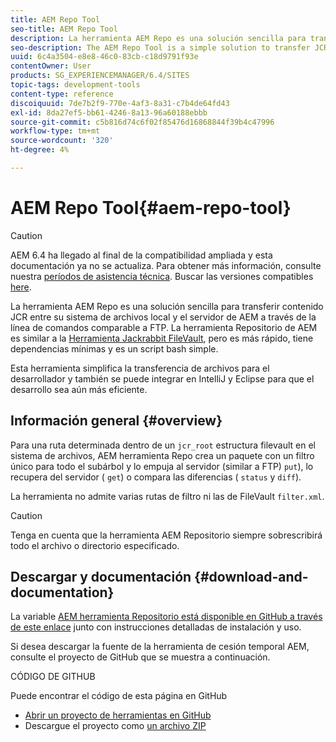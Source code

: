 ```yaml
---
title: AEM Repo Tool
seo-title: AEM Repo Tool
description: La herramienta AEM Repo es una solución sencilla para transferir contenido JCR entre su sistema de archivos local y el servidor de AEM a través de la línea de comandos comparable a FTP. La herramienta AEM Repo es similar a la herramienta Jackrabbit FileVault, pero es más rápida, tiene dependencias mínimas y es un script bash simple.
seo-description: The AEM Repo Tool is a simple solution to transfer JCR content between your local filesystem and the AEM server via the command line comparable to FTP. The AEM Repo Tool is similar to the Jackrabbit FileVault tool, but is faster, has minimal dependencies, and is a simple bash script.
uuid: 6c4a3504-e8e8-46c0-83cb-c18d9791f93e
contentOwner: User
products: SG_EXPERIENCEMANAGER/6.4/SITES
topic-tags: development-tools
content-type: reference
discoiquuid: 7de7b2f9-770e-4af3-8a31-c7b4de64fd43
exl-id: 8da27ef5-bb61-4246-8a13-96a60188ebbb
source-git-commit: c5b816d74c6f02f85476d16868844f39b4c47996
workflow-type: tm+mt
source-wordcount: '320'
ht-degree: 4%

---
```


# AEM Repo Tool{#aem-repo-tool}

>[!CAUTION]
>
>AEM 6.4 ha llegado al final de la compatibilidad ampliada y esta documentación ya no se actualiza. Para obtener más información, consulte nuestra [períodos de asistencia técnica](https://helpx.adobe.com/es/support/programs/eol-matrix.html). Buscar las versiones compatibles [here](https://experienceleague.adobe.com/docs/).

La herramienta AEM Repo es una solución sencilla para transferir contenido JCR entre su sistema de archivos local y el servidor de AEM a través de la línea de comandos comparable a FTP. La herramienta Repositorio de AEM es similar a la [Herramienta Jackrabbit FileVault](/help/sites-developing/ht-vlttool.md), pero es más rápido, tiene dependencias mínimas y es un script bash simple.

Esta herramienta simplifica la transferencia de archivos para el desarrollador y también se puede integrar en IntelliJ y Eclipse para que el desarrollo sea aún más eficiente.

## Información general {#overview}

Para una ruta determinada dentro de un `jcr_root` estructura filevault en el sistema de archivos, AEM herramienta Repo crea un paquete con un filtro único para todo el subárbol y lo empuja al servidor (similar a FTP) `put`), lo recupera del servidor ( `get`) o compara las diferencias ( `status` y `diff`).

La herramienta no admite varias rutas de filtro ni las de FileVault `filter.xml`.

>[!CAUTION]
>
>Tenga en cuenta que la herramienta AEM Repositorio siempre sobrescribirá todo el archivo o directorio especificado.

## Descargar y documentación {#download-and-documentation}

La variable [AEM herramienta Repositorio está disponible en GitHub a través de este enlace](https://github.com/Adobe-Marketing-Cloud/tools/tree/master/repo) junto con instrucciones detalladas de instalación y uso.

Si desea descargar la fuente de la herramienta de cesión temporal AEM, consulte el proyecto de GitHub que se muestra a continuación.

CÓDIGO DE GITHUB

Puede encontrar el código de esta página en GitHub

* [Abrir un proyecto de herramientas en GitHub](https://github.com/Adobe-Marketing-Cloud/tools)
* Descargue el proyecto como [un archivo ZIP](https://github.com/Adobe-Marketing-Cloud/tools/archive/master.zip)

